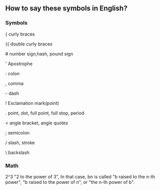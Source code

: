 ## How to say these symbols in English?

### Symbols

{  curly braces  

{{ double curly braces  

\#   number sign,hash, pound sign  

'  Apostrophe

:  colon

, comma

\- dash

! Exclamation mark(point)

. point, dot, full point, full stop, period

< angle bracket, angle quotes

; semicolon

/ slash, stroke

\ backslash



### Math 
2^3 "2 to the power of 3",  In that case, bn is called "b raised to the n-th power", "b raised to the power of n", or "the n-th power of b".  

